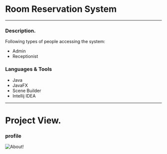 # Room Reservation System

---

### Description.
Following types of people accessing the system:
* Admin
* Receptionist

### Languages & Tools

* Java
* JavaFX
* Scene Builder
* Intellij IDEA
---

# Project View.

### profile
![About!]()



